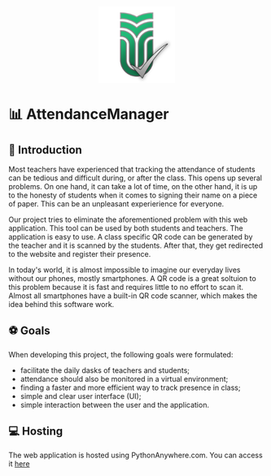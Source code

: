 <p align="center">
    <img src="src/AttendanceManager/static/logo.png" alt="Attendance Manager" width="150">
</p>

# 📊 AttendanceManager

## 👋 Introduction

Most teachers have experienced that tracking the attendance of students can be tedious and difficult during, or after the class. This opens up several problems. On one hand, it can take a lot of time, on the other hand, it is up to the honesty of students when it comes to signing their name on a piece of paper. This can be an unpleasant experierience for everyone.

Our project tries to eliminate the aforementioned problem with this web application. This tool can be used by both students and teachers. The application is easy to use. A class specific QR code can be generated by the teacher and it is scanned by the students. After that, they get redirected to the website and register their presence.

In today's world, it is almost impossible to imagine our everyday lives without our phones, mostly smartphones. A QR code is a great soltuion to this problem because it is fast and requires little to no effort to scan it. Almost all smartphones have a built-in QR code scanner, which makes the idea behind this software work.

## ⚽ Goals

When developing this project, the following goals were formulated:

- facilitate the daily dasks of teachers and students;
- attendance should also be monitored in a virtual environment;
- finding a faster and more efficient way to track presence in class;
- simple and clear user interface (UI);
- simple interaction between the user and the application.

##

## 💻 Hosting

The web application is hosted using PythonAnywhere.com. You can access it [here](https://sapientiaattendancemanager.pythonanywhere.com)
